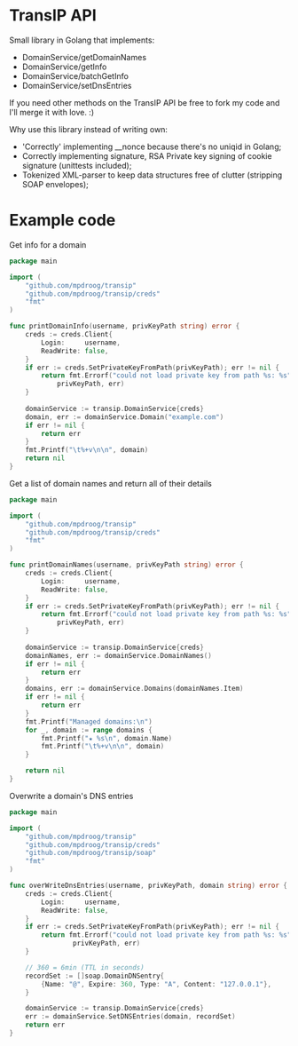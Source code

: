 TransIP API
==================
Small library in Golang that implements:
* DomainService/getDomainNames
* DomainService/getInfo
* DomainService/batchGetInfo
* DomainService/setDnsEntries

If you need other methods on the TransIP API be free to fork my
code and I'll merge it with love. :)

Why use this library instead of writing own:
* 'Correctly' implementing \_\_nonce because there's no uniqid in Golang;
* Correctly implementing signature, RSA Private key signing of cookie signature (unittests included);
* Tokenized XML-parser to keep data structures free of clutter (stripping SOAP envelopes);

Example code
=======
Get info for a domain
```go
package main

import (
	"github.com/mpdroog/transip"
	"github.com/mpdroog/transip/creds"
	"fmt"
)

func printDomainInfo(username, privKeyPath string) error {
	creds := creds.Client{
		Login:     username,
		ReadWrite: false,
	}
	if err := creds.SetPrivateKeyFromPath(privKeyPath); err != nil {
		return fmt.Errorf("could not load private key from path %s: %s",
			privKeyPath, err)
	}
    	
	domainService := transip.DomainService{creds}
	domain, err := domainService.Domain("example.com")
	if err != nil {
		return err
	}
	fmt.Printf("\t%+v\n\n", domain)
    return nil
}
```

Get a list of domain names and return all of their details
```go
package main

import (
	"github.com/mpdroog/transip"
	"github.com/mpdroog/transip/creds"
	"fmt"
)

func printDomainNames(username, privKeyPath string) error {
	creds := creds.Client{
		Login:     username,
		ReadWrite: false,
	}
	if err := creds.SetPrivateKeyFromPath(privKeyPath); err != nil {
		return fmt.Errorf("could not load private key from path %s: %s",
			privKeyPath, err)
	}
    	
	domainService := transip.DomainService{creds}
	domainNames, err := domainService.DomainNames()
	if err != nil {
		return err
	}
	domains, err := domainService.Domains(domainNames.Item)
	if err != nil {
		return err
	}
	fmt.Printf("Managed domains:\n")
	for _, domain := range domains {
		fmt.Printf("★ %s\n", domain.Name)
		fmt.Printf("\t%+v\n\n", domain)
	}

	return nil
}
```

Overwrite a domain's DNS entries
```go
package main

import (
	"github.com/mpdroog/transip"
	"github.com/mpdroog/transip/creds"
	"github.com/mpdroog/transip/soap"
	"fmt"
)

func overWriteDnsEntries(username, privKeyPath, domain string) error {
	creds := creds.Client{
		Login:     username,
		ReadWrite: false,
	}
	if err := creds.SetPrivateKeyFromPath(privKeyPath); err != nil {
		return fmt.Errorf("could not load private key from path %s: %s",
	    		privKeyPath, err)
	}

	// 360 = 6min (TTL in seconds)
	recordSet := []soap.DomainDNSentry{
		{Name: "@", Expire: 360, Type: "A", Content: "127.0.0.1"},
	}

	domainService := transip.DomainService{creds}
	err := domainService.SetDNSEntries(domain, recordSet)
	return err
}
```
